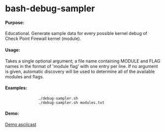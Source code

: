 bash-debug-sampler
==================
#### Purpose: 
Educational.  Generate sample data for every possible kernel debug of Check Point Firewall kernel (module).
#### Usage: 
Takes a single optional argument; a file name containing MODULE and FLAG names in the format of
'module flag' with one entry per line.  If no argument is given, automatic discovery will be used
to determine all of the available modules and flags.
#### Examples:
```
               ./debug-sampler.sh
               ./debug-sampler.sh modules.txt
```
#### Demo:
[Demo asciicast](https://asciinema.org/a/14244)

